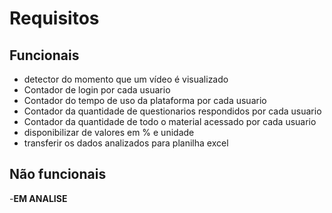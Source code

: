 # Requisitos 

## Funcionais
* detector do momento que um vídeo é visualizado
* Contador de login por cada usuario
* Contador do tempo de uso da plataforma por cada usuario
* Contador da quantidade de questionarios respondidos por cada usuario
* Contador da quantidade de todo o material acessado por cada usuario
* disponibilizar de valores em % e unidade
* transferir os dados analizados para planilha excel

## Não funcionais

-__EM ANALISE__
